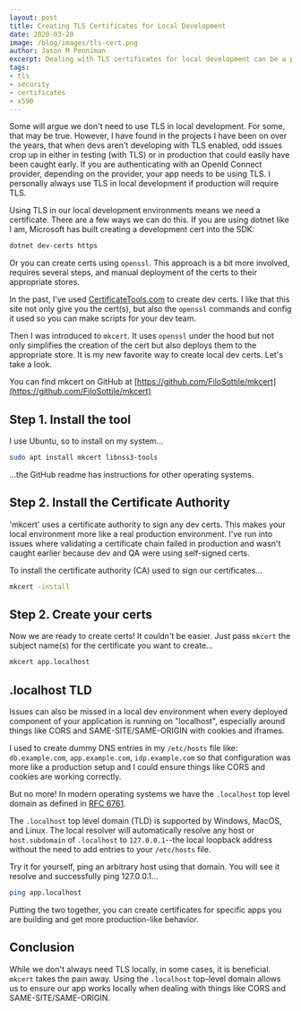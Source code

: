 ```yaml
---
layout: post
title: Creating TLS Certificates for Local Development
date: 2020-03-20
image: /blog/images/tls-cert.png
author: Jason M Penniman
excerpt: Dealing with TLS certificates for local development can be a pain. I recently discovered mkcert and .localhost TLD.
tags:
- tls
- security
- certificates
- x590
---
```

Some will argue we don't need to use TLS in local development. For some, that may be true. However, I have found in the
projects I have been on over the years, that when devs aren't developing with TLS enabled, odd issues crop up in either
in testing (with TLS) or in production that could easily have been caught early. If you are authenticating with an
OpenId Connect provider, depending on the provider, your app needs to be using TLS. I personally always use TLS in local
development if production will require TLS.

Using TLS in our local development environments means we need a certificate. There are a few ways we can do this. If you
are using dotnet like I am, Microsoft has built creating a development cert into the SDK:

``` bash
dotnet dev-certs https 
```

Or you can create certs using `openssl`. This approach is a bit more involved, requires several steps, and manual
deployment of the certs to their appropriate stores.

In the past, I've used [CertificateTools.com](https://certificatetools.com/) to create dev certs. I like that this site
not only give you the cert(s), but also the `openssl` commands and config it used so you can make scripts for your dev
team.

Then I was introduced to `mkcert`. It uses `openssl` under the hood but not only simplifies the creation of the cert but
also deploys them to the appropriate store. It is my new favorite way to create local dev certs. Let's take a look.

You can find mkcert on GitHub at [https://github.com/FiloSottile/mkcert](https://github.com/FiloSottile/mkcert)

## Step 1. Install the tool
I use Ubuntu, so to install on my system...

``` bash
sudo apt install mkcert libnss3-tools
```

...the GitHub readme has instructions for other operating systems.

## Step 2. Install the Certificate Authority

'mkcert' uses a certificate authority to sign any dev certs. This makes your local environment more like a real
production environment. I've run into issues where validating a certificate chain failed in production and wasn't caught
earlier because dev and QA were using self-signed certs.

To install the certificate authority (CA) used to sign our certificates...

``` bash
mkcert -install
```

## Step 2. Create your certs

Now we are ready to create certs! It couldn't be easier. Just pass `mkcert` the subject name(s) for the certificate you
want to create...

``` bash
mkcert app.localhost
```

## .localhost TLD

Issues can also be missed in a local dev environment when every deployed component of your application is running on
"localhost", especially around things like CORS and SAME-SITE/SAME-ORIGIN with cookies and iframes.

I used to create dummy DNS entries in my `/etc/hosts` file like: `db.example.com`, `app.example.com`, `idp.example.com`
so that configuration was more like a production setup and I could ensure things like CORS and cookies are working
correctly.

But no more! In modern operating systems we have the `.localhost` top level domain as defined in 
[RFC 6761](https://www.rfc-editor.org/rfc/rfc6761).

The `.localhost` top level domain (TLD) is supported by Windows, MacOS, and Linux. The local resolver will automatically
resolve any host or `host.subdomain` of `.localhost` to `127.0.0.1`--the local loopback address without the need to add
entries to your `/etc/hosts` file.

Try it for yourself, ping an arbitrary host using that domain. You will see it resolve and successfully ping 127.0.0.1...

``` bash
ping app.localhost
```

Putting the two together, you can create certificates for specific apps you are building and get more production-like
behavior.

## Conclusion

While we don't always need TLS locally, in some cases, it is beneficial. `mkcert` takes the pain away.
Using the `.localhost` top-level domain allows us to ensure our app works locally when dealing with things like CORS and
SAME-SITE/SAME-ORIGIN.
